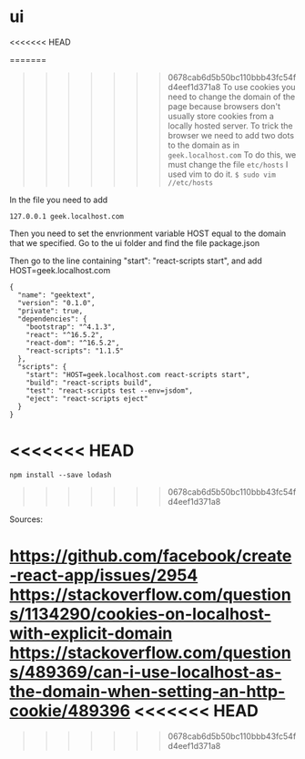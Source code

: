 # ui
<<<<<<< HEAD

=======
>>>>>>> 0678cab6d5b50bc110bbb43fc54fd4eef1d371a8
To use cookies you need to change the domain of the page because browsers don't usually store cookies from a locally hosted server. To trick the browser we need to add two dots to the domain as in ```geek.localhost.com```
To do this, we must change the file ```etc/hosts``` I used vim to do it.
```$ sudo vim //etc/hosts```

In the file you need to add
```
127.0.0.1 geek.localhost.com
```
Then you need to set the envrionment variable HOST equal to the domain that we specified. Go to the ui folder and find the file package.json

Then go to the line containing "start": "react-scripts start", and add HOST=geek.localhost.com
```
{
  "name": "geektext",
  "version": "0.1.0",
  "private": true,
  "dependencies": {
    "bootstrap": "^4.1.3",
    "react": "^16.5.2",
    "react-dom": "^16.5.2",
    "react-scripts": "1.1.5"
  },
  "scripts": {
    "start": "HOST=geek.localhost.com react-scripts start",
    "build": "react-scripts build",
    "test": "react-scripts test --env=jsdom",
    "eject": "react-scripts eject"
  }
}
```

<<<<<<< HEAD
=======
```
npm install --save lodash
```
>>>>>>> 0678cab6d5b50bc110bbb43fc54fd4eef1d371a8

Sources:

https://github.com/facebook/create-react-app/issues/2954
https://stackoverflow.com/questions/1134290/cookies-on-localhost-with-explicit-domain
https://stackoverflow.com/questions/489369/can-i-use-localhost-as-the-domain-when-setting-an-http-cookie/489396
<<<<<<< HEAD
=======


>>>>>>> 0678cab6d5b50bc110bbb43fc54fd4eef1d371a8
